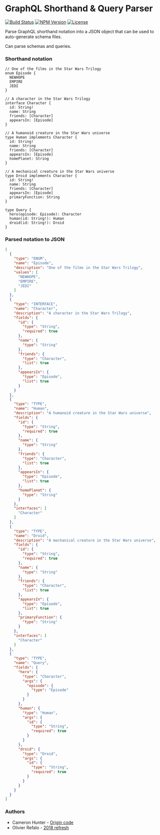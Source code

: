 # GraphQL Shorthand & Query Parser

[![Build Status](https://travis-ci.org/cameronhunter/graphql-shorthand-parser.svg?branch=master)](https://travis-ci.org/cameronhunter/graphql-shorthand-parser) [![NPM Version](https://img.shields.io/npm/v/graphql-shorthand-parser.svg)](https://npmjs.org/package/graphql-shorthand-parser) [![License](https://img.shields.io/npm/l/graphql-shorthand-parser.svg)](https://github.com/cameronhunter/graphql-shorthand-parser/blob/master/LICENSE.md)

Parse GraphQL shorthand notation into a JSON object that can be used to auto-generate schema files.

Can parse schemas and queries.

### Shorthand notation
```
// One of the films in the Star Wars Trilogy
enum Episode {
  NEWHOPE
  EMPIRE
  JEDI
}

// A character in the Star Wars Trilogy
interface Character {
  id: String!
  name: String
  friends: [Character]
  appearsIn: [Episode]
}

// A humanoid creature in the Star Wars universe
type Human implements Character {
  id: String!
  name: String
  friends: [Character]
  appearsIn: [Episode]
  homePlanet: String
}

// A mechanical creature in the Star Wars universe
type Droid implements Character {
  id: String!
  name: String
  friends: [Character]
  appearsIn: [Episode]
  primaryFunction: String
}

type Query {
  hero(episode: Episode): Character
  human(id: String!): Human
  droid(id: String!): Droid
}
```

### Parsed notation to JSON
```json
[
  {
    "type": "ENUM",
    "name": "Episode",
    "description": "One of the films in the Star Wars Trilogy",
    "values": [
      "NEWHOPE",
      "EMPIRE",
      "JEDI"
    ]
  },
  {
    "type": "INTERFACE",
    "name": "Character",
    "description": "A character in the Star Wars Trilogy",
    "fields": {
      "id": {
        "type": "String",
        "required": true
      },
      "name": {
        "type": "String"
      },
      "friends": {
        "type": "Character",
        "list": true
      },
      "appearsIn": {
        "type": "Episode",
        "list": true
      }
    }
  },
  {
    "type": "TYPE",
    "name": "Human",
    "description": "A humanoid creature in the Star Wars universe",
    "fields": {
      "id": {
        "type": "String",
        "required": true
      },
      "name": {
        "type": "String"
      },
      "friends": {
        "type": "Character",
        "list": true
      },
      "appearsIn": {
        "type": "Episode",
        "list": true
      },
      "homePlanet": {
        "type": "String"
      }
    },
    "interfaces": [
      "Character"
    ]
  },
  {
    "type": "TYPE",
    "name": "Droid",
    "description": "A mechanical creature in the Star Wars universe",
    "fields": {
      "id": {
        "type": "String",
        "required": true
      },
      "name": {
        "type": "String"
      },
      "friends": {
        "type": "Character",
        "list": true
      },
      "appearsIn": {
        "type": "Episode",
        "list": true
      },
      "primaryFunction": {
        "type": "String"
      }
    },
    "interfaces": [
      "Character"
    ]
  },
  {
    "type": "TYPE",
    "name": "Query",
    "fields": {
      "hero": {
        "type": "Character",
        "args": {
          "episode": {
            "type": "Episode"
          }
        }
      },
      "human": {
        "type": "Human",
        "args": {
          "id": {
            "type": "String",
            "required": true
          }
        }
      },
      "droid": {
        "type": "Droid",
        "args": {
          "id": {
            "type": "String",
            "required": true
          }
        }
      }
    }
  }
]
```

### Authors

* Cameron Hunter - [Origin code](https://github.com/cameronhunter/graphql-shorthand-parser)
* Olivier Refalo - [2018 refresh](https://github.com/orefalo/graphql-shorthand-parser)